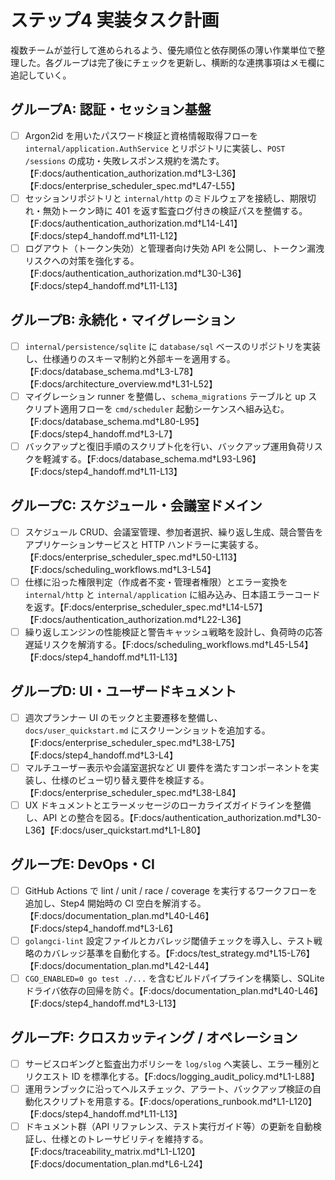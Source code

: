 # ステップ4 実装タスク計画

複数チームが並行して進められるよう、優先順位と依存関係の薄い作業単位で整理した。各グループは完了後にチェックを更新し、横断的な連携事項はメモ欄に追記していく。

## グループA: 認証・セッション基盤
- [ ] Argon2id を用いたパスワード検証と資格情報取得フローを `internal/application.AuthService` とリポジトリに実装し、`POST /sessions` の成功・失敗レスポンス規約を満たす。【F:docs/authentication_authorization.md†L3-L36】【F:docs/enterprise_scheduler_spec.md†L47-L55】
- [ ] セッションリポジトリと `internal/http` のミドルウェアを接続し、期限切れ・無効トークン時に 401 を返す監査ログ付きの検証パスを整備する。【F:docs/authentication_authorization.md†L14-L41】【F:docs/step4_handoff.md†L11-L12】
- [ ] ログアウト（トークン失効）と管理者向け失効 API を公開し、トークン漏洩リスクへの対策を強化する。【F:docs/authentication_authorization.md†L30-L36】【F:docs/step4_handoff.md†L11-L13】

## グループB: 永続化・マイグレーション
- [ ] `internal/persistence/sqlite` に `database/sql` ベースのリポジトリを実装し、仕様通りのスキーマ制約と外部キーを適用する。【F:docs/database_schema.md†L3-L78】【F:docs/architecture_overview.md†L31-L52】
- [ ] マイグレーション runner を整備し、`schema_migrations` テーブルと up スクリプト適用フローを `cmd/scheduler` 起動シーケンスへ組み込む。【F:docs/database_schema.md†L80-L95】【F:docs/step4_handoff.md†L3-L7】
- [ ] バックアップと復旧手順のスクリプト化を行い、バックアップ運用負荷リスクを軽減する。【F:docs/database_schema.md†L93-L96】【F:docs/step4_handoff.md†L11-L13】

## グループC: スケジュール・会議室ドメイン
- [ ] スケジュール CRUD、会議室管理、参加者選択、繰り返し生成、競合警告をアプリケーションサービスと HTTP ハンドラーに実装する。【F:docs/enterprise_scheduler_spec.md†L50-L113】【F:docs/scheduling_workflows.md†L3-L54】
- [ ] 仕様に沿った権限判定（作成者不変・管理者権限）とエラー変換を `internal/http` と `internal/application` に組み込み、日本語エラーコードを返す。【F:docs/enterprise_scheduler_spec.md†L14-L57】【F:docs/authentication_authorization.md†L22-L36】
- [ ] 繰り返しエンジンの性能検証と警告キャッシュ戦略を設計し、負荷時の応答遅延リスクを解消する。【F:docs/scheduling_workflows.md†L45-L54】【F:docs/step4_handoff.md†L11-L13】

## グループD: UI・ユーザードキュメント
- [ ] 週次プランナー UI のモックと主要遷移を整備し、`docs/user_quickstart.md` にスクリーンショットを追加する。【F:docs/enterprise_scheduler_spec.md†L38-L75】【F:docs/step4_handoff.md†L3-L4】
- [ ] マルチユーザー表示や会議室選択など UI 要件を満たすコンポーネントを実装し、仕様のビュー切り替え要件を検証する。【F:docs/enterprise_scheduler_spec.md†L38-L84】
- [ ] UX ドキュメントとエラーメッセージのローカライズガイドラインを整備し、API との整合を図る。【F:docs/authentication_authorization.md†L30-L36】【F:docs/user_quickstart.md†L1-L80】

## グループE: DevOps・CI
- [ ] GitHub Actions で lint / unit / race / coverage を実行するワークフローを追加し、Step4 開始時の CI 空白を解消する。【F:docs/documentation_plan.md†L40-L46】【F:docs/step4_handoff.md†L3-L6】
- [ ] `golangci-lint` 設定ファイルとカバレッジ閾値チェックを導入し、テスト戦略のカバレッジ基準を自動化する。【F:docs/test_strategy.md†L15-L76】【F:docs/documentation_plan.md†L42-L44】
- [ ] `CGO_ENABLED=0 go test ./...` を含むビルドパイプラインを構築し、SQLite ドライバ依存の回帰を防ぐ。【F:docs/documentation_plan.md†L40-L46】【F:docs/step4_handoff.md†L3-L13】

## グループF: クロスカッティング / オペレーション
- [ ] サービスロギングと監査出力ポリシーを `log/slog` へ実装し、エラー種別とリクエスト ID を標準化する。【F:docs/logging_audit_policy.md†L1-L88】
- [ ] 運用ランブックに沿ってヘルスチェック、アラート、バックアップ検証の自動化スクリプトを用意する。【F:docs/operations_runbook.md†L1-L120】【F:docs/step4_handoff.md†L11-L13】
- [ ] ドキュメント群（API リファレンス、テスト実行ガイド等）の更新を自動検証し、仕様とのトレーサビリティを維持する。【F:docs/traceability_matrix.md†L1-L120】【F:docs/documentation_plan.md†L6-L24】
